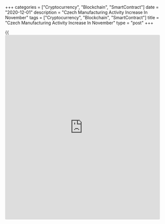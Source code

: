 +++
categories = ["Cryptocurrency", "Blockchain", "SmartContract"]
date = "2020-12-01"
description = "Czech Manufacturing Activity Increase In November"
tags = ["Cryptocurrency", "Blockchain", "SmartContract"]
title = "Czech Manufacturing Activity Increase In November"
type = "post"
+++

{{<iframe id="large-banner" src="https://www.bounty.group/#slide=6.0" width="100%" height="600" scrolling="no" style="border: 0px solid rgb(216, 221, 230); border-radius: 3px;">}}

The Czech Republic's manufacturing sector increased in November, survey
data from IHS Markit showed on Tuesday.

The headline manufacturing Purchasing Managers' Index, or PMI, rose to
53.9 in November from 51.9 in October. Economists had forecast a score
of 51.3.

Any reading above 50 indicates expansion in the sector.

New orders increased at the fastest pace since July 2018. New
[business][1] expanded solidly midway through the fourth quarter and
output rose modestly.

Production grew at a softer pace since August as Covid-19 restrictions
and employee sickness placed pressure on capacity.

The rate of job creation was marginal and the rate of backlog
accumulation was solid in November.

Suppliers' delivery times lengthened in November to the greatest extend
since April's record.

Input buying increased at the sharpest rate for over two years. Input
costs increased at the fastest pace since February last year and output
charges remained unchanged.

The 12-month outlook for output were more confident and sentiment was
buoyed to return to pre-pandemic output levels.

"Renewed virus related restrictions both domestically and in key export
[markets][2], however, stifled forecasts towards manufacturing
production," Sian Jones, an economist at IHS Markit, said.

For comments and feedback [contact](https://www.playgroundfx.com/contact/): editorial@rtt[news](https://www.letsplayfx.com/blog/forex-news-website/).com

[Economic News][3]

 **What parts of the world are seeing the best (and worst) economic
performances lately? Click[here][4] to check out our [Econ Scorecard][4]
and find out! See up-to-the-moment [ranking](https://www.playgroundfx.com/blog/crypto-exchange-ranking/)s for the best and worst
performers in [GDP][5], [unemployment rate][6], [inflation][7] and much
more.**

   1. www.rtt[news](https://www.letsplayfx.com/blog/forex-news-website/).com/Content/Business.aspx
   2. www.rtt[news](https://www.letsplayfx.com/blog/forex-news-website/).com/Content/Markets.aspx
   3. www.rtt[news](https://www.letsplayfx.com/blog/forex-news-website/).com/Content/EconomicNews.aspx
   4. www.rtt[news](https://www.letsplayfx.com/blog/forex-news-website/).com/economic-scorecard/world-rank/PPI/highest-performance.aspx
   5. www.rtt[news](https://www.letsplayfx.com/blog/forex-news-website/).com/economic-scorecard/world-rank/GDP/highest-performance.aspx
   6. www.rtt[news](https://www.letsplayfx.com/blog/forex-news-website/).com/economic-scorecard/world-rank/unemployment-rate/lowest-performance.aspx
   7. www.rtt[news](https://www.letsplayfx.com/blog/forex-news-website/).com/economic-scorecard/world-rank/CPI/highest-performance.aspx
